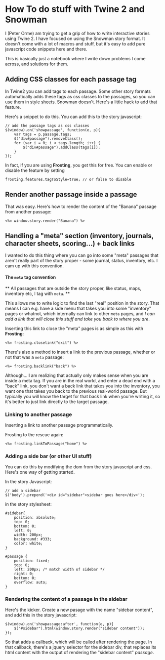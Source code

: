 # How To do stuff with Twine 2 and Snowman

I (Peter Orme) am trying to get a grip of how to write interactive stories using Twine 2. I have focused on using the Snowman story format. It doesn't come with a lot of macros and stuff, but it's easy to add pure javascript code snippets here and there.

This is basically just a notebook where I write down problems I come across, and solutions for them. 


## Adding CSS classes for each passage tag

In Twine2 you can add tags to each passage. Some other story formats automatically adds these tags as css classes to the passages, so you can use them in style sheets. Snowman doesn't. Here's a little hack to add that feature. 

Here's a snippet to do this. You can add this to the story javascript:

	// add the passage tags as css classes
	$(window).on('showpassage', function(e, p){
		var tags = p.passage.tags;
		$("div#passage").removeClass();
		for (var i = 0; i < tags.length; i++) {
			$("div#passage").addClass(tags[i]);
		}
	}); 

In fact, if you are using **Frosting**, you get this for free. You can enable or disable the feature by setting 
	
	frosting.features.tagToStyle=true; // or false to disable 


## Render another passage inside a passage

That was easy. Here's how to render the content of the "Banana" passage from another passage:

	<%= window.story.render("Banana") %> 


## Handling a "meta" section (inventory, journals, character sheets, scoring...) + back links

I wanted to do this thing where you can go into some "meta" passages that aren't really part of the story proper - some journal, status, inventory, etc. I cam up with this convention.

#### The `meta` tag convention

** All passages that are outside the story proper, like status, maps, inventory etc, I tag with `meta`. **

This allows me to write logic to find the last "real" position in the story. That means I can e.g. have a side menu that takes you into some "inventory" pages or whatnot, which internally can link to other `meta` pages, and _I can add a link that will close this stuff and take you back to where you are_. 

Inserting this link to close the "meta" pages is as simple as this with **Frosting**:

	<%= frosting.closelink("exit") %>

There's also a method to insert a link to the previous passage, whether or not that was a `meta` passage:

	<%= frosting.backlink("back") %>

Although... I am realizing that actually only makes sense when you are inside a meta tag. If you are in the real world, and enter a dead end with a "back" link, you don't want a back link that takes you into the inventory, you want one that takes you back to the previous real-world passage. But typically you will know the target for that back link when you're writing it, so it's better to just link directly to the target passage. 


### Linking to another passage

Inserting a link to another passage programmatically. 

Frosting to the rescue again: 

	<%= frosting.linkToPassage("home") %>

### Adding a side bar (or other UI stuff)

You can do this by modifying the dom from the story javascript and css. Here's one way of getting started.

In the story Javascript:

	// add a sidebar 
	$('body').prepend('<div id="sidebar">sidebar goes here</div>');

in the story stylesheet:

	#sidebar{
		position: absolute; 
		top: 0;
		bottom: 0; 
		left: 0;
		width: 200px; 
		background: #333;
		color: white;
	}

	#passage {
		position: fixed;
		top: 0; 
		left: 200px; /* match width of sidebar */
		right: 0;
		bottom: 0;
		overflow: auto; 
	}

### Rendering the content of a passage in the sidebar

Here's the kicker. Create a new pasage with the name "sidebar content", and add this in the story javascript: 

	$(window).on('showpassage:after', function(e, p){
		$("#sidebar").html(window.story.render("sidebar content"));
	});

So that adds a callback, which will be called after rendering the page. In that callback, there's a jquery selector for the sidebar div, that replaces its html content with the output of rendering the "sidebar content" _passage_. 